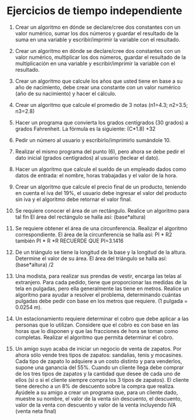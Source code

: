 # Ejercicios de tiempo independiente

1. Crear un algoritmo en dónde se declare/cree dos constantes con un valor numérico, sumar los dos números y guardar el resultado de la suma en una variable y escribir/imprimir la variable con el resultado.

2. Crear un algoritmo en dónde se declare/cree dos constantes con un valor numérico, multiplicar los dos números, guardar el resultado de la multiplicación en una variable y escribir/imprimir la variable con el resultado.

3. Crear un algoritmo que calcule los años que usted tiene en base a su año de nacimiento, debe crear una constante con un valor numérico (año de su nacimiento) y hacer el cálculo.

4. Crear un algoritmo que calcule el promedio de 3 notas (n1=4.3; n2=3.5; n3=2.8)

5. Hacer un programa que convierta los grados centígrados (30 grados) a grados Fahrenheit. La fórmula es la siguiente: (C*1.8) +32

6. Pedir un número al usuario y escribirlo/imprimirlo sumándole 10.

7. Realizar el mismo programa del punto (6), pero ahora se debe pedir el dato inicial (grados centígrados) al usuario (teclear el dato).

8. Hacer un algoritmo que calcule el sueldo de un empleado dados como datos de entrada: el nombre, horas trabajadas y el valor de la hora.

9. Crear un algoritmo que calcule el precio final de un producto, teniendo en cuenta el iva del 19%, el usuario debe ingresar el valor del producto sin iva y el algoritmo debe retornar el valor final.

10. Se requiere conocer el área de un rectángulo. Realice un algoritmo para tal fin El área del rectángulo se halla así: (base*altura)

11. Se requiere obtener el área de una circunferencia. Realizar el algoritmo correspondiente. El área de la circunferencia se halla así: PI * R2 también PI * R *R RECUERDE QUE PI=3.1416

12.	De un triángulo se tiene la longitud de la base y la longitud de la altura. Determine el valor de su área. El área del triángulo se halla así: (base*altura) /2
13.	Una modista, para realizar sus prendas de vestir, encarga las telas al extranjero. Para cada pedido, tiene que proporcionar las medidas de la tela en pulgadas, pero ella generalmente las tiene en metros. Realice un algoritmo para ayudar a resolver el problema, determinando cuántas pulgadas debe pedir con base en los metros que requiere. (1 pulgada = 0.0254 m).

14.	Un estacionamiento requiere determinar el cobro que debe aplicar a las personas que lo utilizan. Considere que el cobro es con base en las horas que lo disponen y que las fracciones de hora se toman como completas. Realizar el algoritmo que permita determinar el cobro.

15.	Un amigo suyo acaba de iniciar un negocio de venta de zapatos. Por ahora sólo vende tres tipos de zapatos: sandalias, tenis y mocasines. Cada tipo de zapato lo adquiere a un costo distinto y para venderlos, supone una ganancia del 55%. Cuando un cliente llega debe comprar de los tres tipos de zapatos y la cantidad que desee de cada uno de ellos (si o si el cliente siempre compra los 3 tipos de zapatos). El cliente tiene derecho a un 8% de descuento sobre la compra que realiza. Ayúdele a su amigo a crear un programa que, para un cliente dado, muestre su nombre, el valor de la venta sin descuento, el descuento, valor de la venta con descuento y valor de la venta incluyendo IVA (venta neta final)

